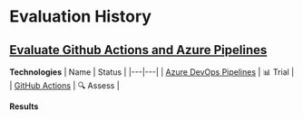 # Evaluation History

## [Evaluate Github Actions and Azure Pipelines](https://github.com/timperman/radar/issues/29)

**Technologies**
| Name | Status |
|---|---|
| [Azure DevOps Pipelines](https://github.com/timperman/radar/issues/12) | 📊 Trial |
| [GitHub Actions](https://github.com/timperman/radar/issues/14) | 🔍 Assess |

**Results**
